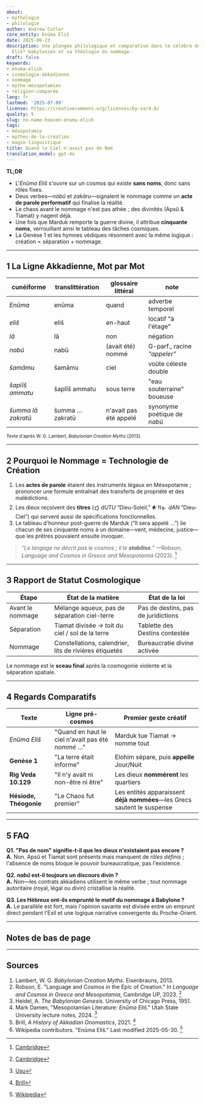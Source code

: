 ```yaml
---
about:
- mythologie
- philologie
author: Andrew Cutler
core_entity: Enūma Eliš
date: 2025-06-23
description: Une plongée philologique et comparative dans le célèbre début de l'*Enūma
  Eliš* babylonien et sa théologie du nommage.
draft: false
keywords:
- enuma-elish
- cosmologie-akkadienne
- nommage
- mythe-mésopotamien
- religion-comparée
lang: fr
lastmod: '2025-07-09'
license: https://creativecommons.org/licenses/by-sa/4.0/
quality: 5
slug: no-name-heaven-enuma-elish
tags:
- mésopotamie
- mythes-de-la-création
- magie-linguistique
title: Quand le Ciel n'avait pas de Nom
translation_model: gpt-4o
---
```


**TL;DR**

- L'*Enūma Eliš* s'ouvre sur un cosmos qui existe **sans noms**, donc sans rôles fixes. 
- Deux verbes—*nabû* et *zakāru*—signalent le nommage comme un **acte de parole performatif** qui finalise la réalité. 
- Le chaos avant le nommage n'est pas athée ; des divinités (Apsû & Tiamat) y nagent déjà. 
- Une fois que Marduk remporte la guerre divine, il attribue **cinquante noms**, verrouillant ainsi le tableau des tâches cosmiques. 
- La Genèse 1 et les hymnes védiques résonnent avec la même logique : création = séparation + nommage.

---

## 1 La Ligne Akkadienne, Mot par Mot

| cunéiforme | translittération | glossaire littéral | note |
|------------|------------------|--------------------|------|
| *Enūma* | enūma | quand | adverbe temporel |
| *eliš* | eliš | en-haut | locatif "à l'étage" |
| *lā* | lā | non | négation |
| *nabû* | nabû | (avait été) nommé | G-parf., racine *"appeler"* |
| *šamāmu* | šamāmu | ciel | voûte céleste double |
| *šaplīš ammatu* | šaplīš ammatu | sous terre | "eau souterraine" boueuse |
| *šumma lā zakratū* | šumma … zakratū | n'avait pas été appelé | synonyme poétique de *nabû* |

<small>Texte d'après W. G. Lambert, *Babylonian Creation Myths* (2013).</small>

---

## 2 Pourquoi le Nommage = Technologie de Création

1. Les **actes de parole** étaient des instruments légaux en Mésopotamie ; prononcer une formule entraînait des transferts de propriété et des malédictions.  
2. Les dieux reçoivent des **titres** (𒌓 *dUTU* “Dieu-Soleil,” 𒀭𒀀𒉡 *dAN* “Dieu-Ciel”) qui servent aussi de spécifications fonctionnelles.  
3. Le tableau d'honneur post-guerre de Marduk (“Il sera appelé …”) lie chacun de ses cinquante noms à un domaine—vent, médecine, justice—que les prêtres pouvaient ensuite invoquer.  

> *“Le langage ne décrit pas le cosmos ; il le **stabilise**.”* —Robson, *Language and Cosmos in Greece and Mesopotamia* (2023).  [^oai1]

---

## 3 Rapport de Statut Cosmologique

| Étape | État de la matière | État de la loi |
|-------|--------------------|----------------|
| Avant le nommage | Mélange aqueux, pas de séparation ciel-terre | Pas de destins, pas de juridictions |
| Séparation | Tiamat divisée → toit du ciel / sol de la terre | Tablette des Destins contestée |
| Nommage | Constellations, calendrier, lits de rivières étiquetés | Bureaucratie divine activée |

Le nommage est le **sceau final** après la cosmogonie violente et la séparation spatiale.

---

## 4 Regards Comparatifs

| Texte | Ligne pré-cosmos | Premier geste créatif |
|-------|------------------|-----------------------|
| *Enūma Eliš* | "Quand en haut le ciel n'avait pas été *nommé* …" | Marduk tue Tiamat → nomme tout |
| **Genèse 1** | "La terre était informe" | Elohim sépare, puis **appelle** Jour/Nuit |
| **Rig Veda 10.129** | "Il n'y avait ni non-être ni être" | Les dieux **nommèrent** les quartiers |
| **Hésiode, Théogonie** | "Le Chaos fut premier" | Les entités apparaissent **déjà nommées**—les Grecs sautent le suspense |

---

## 5 FAQ

**Q1. "Pas de nom" signifie-t-il que les dieux n'existaient pas encore ?**  
**A.** Non. Apsû et Tiamat sont présents mais manquent de *rôles définis* ; l'absence de noms bloque le pouvoir bureaucratique, pas l'existence.

**Q2. *nabû* est-il toujours un discours divin ?**  
**A.** Non—les contrats akkadiens utilisent le même verbe ; tout nommage autoritaire (royal, légal ou divin) cristallise la réalité.

**Q3. Les Hébreux ont-ils emprunté le motif du nommage à Babylone ?**  
**A.** Le parallèle est fort, mais l'opinion savante est divisée entre un emprunt direct pendant l'Exil et une logique narrative convergente du Proche-Orient.

---

## Notes de bas de page

[^oai1]: [Cambridge](https://www.cambridge.org/core/books/language-and-cosmos-in-greece-and-mesopotamia/language-and-cosmos-in-the-epic-of-creation/F9C41567F74F95C1F57304FBEDC150A7)
[^oai2]: [Cambridge](https://www.cambridge.org/core/books/language-and-cosmos-in-greece-and-mesopotamia/language-and-cosmos-in-the-epic-of-creation/F9C41567F74F95C1F57304FBEDC150A7)
[^oai3]: [Usu](https://www.usu.edu/markdamen/ane/lectures/10.1.pdf)
[^oai4]: [Brill](https://brill.com/display/book/edcoll/9789004445215/BP000013.xml?language=en&srsltid=AfmBOootbSkXcBgdsX5fKz0oBE4GJjIznG0rbP0jDY2pSQ6IE6zQ4K5b)
[^oai5]: [Wikipedia](https://en.wikipedia.org/wiki/En%C5%ABma_Eli%C5%A1)
[^1]: Lambert, *Babylonian Creation Myths* (2013) p. 231. 
[^2]: Robson, *Language and Cosmos in Greece and Mesopotamia* (Cambridge, 2023). 
[^3]: Heidel, *The Babylonian Genesis* (1951) ch. 2. 

---

## Sources

1. Lambert, W. G. *Babylonian Creation Myths*. Eisenbrauns, 2013. 
2. Robson, E. "Language and Cosmos in the Epic of Creation." In *Language and Cosmos in Greece and Mesopotamia*, Cambridge UP, 2023. [^oai2] 
3. Heidel, A. *The Babylonian Genesis*. University of Chicago Press, 1951. 
4. Mark Damen, "Mesopotamian Literature: *Enūma Eliš*." Utah State University lecture notes, 2024. [^oai3] 
5. Brill, *A History of Akkadian Onomastics*, 2021. [^oai4] 
6. Wikipedia contributors. "Enūma Eliš." Last modified 2025-05-30. [^oai5]
